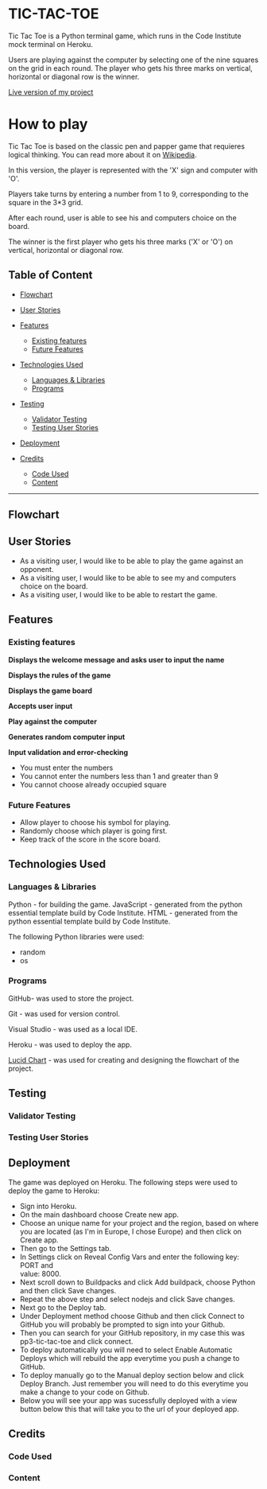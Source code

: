 # TIC-TAC-TOE

Tic Tac Toe is a Python terminal game, which runs in the Code Institute mock terminal on Heroku.

Users are playing against the computer by selecting one of the nine squares on the grid in each round. The player who gets his three marks on vertical, horizontal or diagonal row is the winner. 

[Live version of my project]()

# How to play

Tic Tac Toe is based on the classic pen and papper game that requieres logical thinking. You can read more about it on [Wikipedia](https://en.wikipedia.org/wiki/Tic-tac-toe). 

In this version, the player is represented with the 'X' sign and computer with 'O'.

Players take turns by entering a number from 1 to 9, corresponding to the square in the 3*3 grid.   

After each round, user is able to see his and computers choice on the board. 

The winner is the first player who gets his three marks ('X' or 'O') on vertical, horizontal or diagonal row.    

## Table of Content

* [Flowchart](#Flowchart)

* [User Stories](#User-Stories)

* [Features](#Features)
  * [Existing features](#existing-features)
  * [Future Features](#future-features)
  
* [Technologies Used](#Technologies-Used)
  * [Languages & Libraries](#Languages-&-Libraries)
  * [Programs](#Programs) 

* [Testing](#Testing)
  * [Validator Testing](#validator-testing) 
  * [Testing User Stories](#testing-user-stories)
      
 * [Deployment](#Deployment)

* [Credits](#Credits)
  * [Code Used](#Code-Used)
  * [Content](#Content)
  
------
## Flowchart

## User Stories

 * As a visiting user, I would like to be able to play the game against an opponent.
 * As a visiting user, I would like to be able to see my and computers choice on the board.
 * As a visiting user, I would like to be able to restart the game. 

## Features
### Existing features

**Displays the welcome message and asks user to input the name**

**Displays the rules of the game**

**Displays the game board**

**Accepts user input**

**Play against the computer**

**Generates random computer input**

**Input validation and error-checking**
  * You must enter the numbers
  * You cannot enter the numbers less than 1 and greater than 9
  * You cannot choose already occupied square 

### Future Features

* Allow player to choose his symbol for playing.
* Randomly choose which player is going first.
* Keep track of the score in the score board.

## Technologies Used

### Languages & Libraries

Python - for building the game. 
JavaScript - generated from the python essential template build by Code Institute.
HTML - generated from the python essential template build by Code Institute.

The following Python libraries were used:
  * random
  * os

  ### Programs

GitHub- was used to store the project.

Git - was used for version control.

Visual Studio - was used as a local IDE.

Heroku - was used to deploy the app.

[Lucid Chart](https://www.lucidchart.com/pages/landing?utm_source=google&utm_medium=cpc&utm_campaign=branded_sitelink_en_lucidchart&km_CPC_CampaignId=1490375427&km_CPC_AdGroupID=55688909257&km_CPC_Keyword=lucid%20chart&km_CPC_MatchType=e&km_CPC_ExtensionID=21193716975&km_CPC_Network=g&km_CPC_AdPosition=&km_CPC_Creative=442433236001&km_CPC_TargetID=kwd-55720648523&km_CPC_Country=1012212&km_CPC_Device=c&km_CPC_placement=&km_CPC_target=&gclid=Cj0KCQiAsoycBhC6ARIsAPPbeLsu4EhgeL7oc8f5b4Q0lNfOeEAW1uvF-pLQ2OGzaXgm9ZB7HkvQCDUaAoXdEALw_wcB) - was used for creating and designing the flowchart of the project.

## Testing
### Validator Testing
### Testing User Stories

## Deployment

The game was deployed on Heroku. The following steps were used to deploy the game to Heroku:

  * Sign into Heroku.
  * On the main dashboard choose Create new app.
  * Choose an unique name for your project and the region, based on where you are located (as   I'm in Europe, I chose Europe) and then click on Create app.
  * Then go to the Settings tab.
  * In Settings click on Reveal Config Vars and enter the following key: PORT and     
    value: 8000.    
  * Next scroll down to Buildpacks and click Add buildpack, choose Python and then click Save 
    changes.
  * Repeat the above step and select nodejs and click Save changes.
  * Next go to the Deploy tab.
  * Under Deployment method choose Github and then click Connect to GitHub you will probably be prompted to sign into your Github.
  * Then you can search for your GitHub repository, in my case this was pp3-tic-tac-toe and click connect.
  * To deploy automatically you will need to select Enable Automatic Deploys which will rebuild the app everytime you push a change to GitHub.
  * To deploy manually go to the Manual deploy section below and click Deploy Branch. Just remember you will need to do this everytime you make a change to your code on Github.
  * Below you will see your app was sucessfully deployed with a view button below this that will take you to the url of your deployed app.


## Credits
### Code Used
### Content
